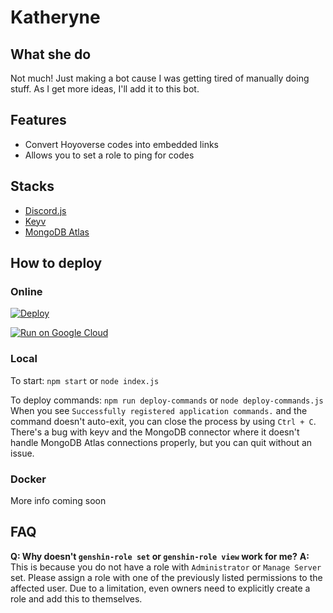 # Katheryne

## What she do
Not much! Just making a bot cause I was getting tired of manually doing stuff. As I get more ideas, I'll add it to this bot. 

## Features
- Convert Hoyoverse codes into embedded links
- Allows you to set a role to ping for codes

## Stacks
- [Discord.js](https://discord.js.org/#/)
- [Keyv](https://keyv.js.org/#/)
- [MongoDB Atlas](https://www.mongodb.com/)

## How to deploy

### Online

[![Deploy](https://www.herokucdn.com/deploy/button.svg)](https://heroku.com/deploy?template=https://github.com/jurytan/gi-discord-bot)

[![Run on Google Cloud](https://deploy.cloud.run/button.svg)](https://deploy.cloud.run)

### Local
To start: 
`npm start` or `node index.js`

To deploy commands:
`npm run deploy-commands` or `node deploy-commands.js`
When you see `Successfully registered application commands.` and the command doesn't auto-exit, you can close the process by using `Ctrl + C`. There's a bug with keyv and the MongoDB connector where it doesn't handle MongoDB Atlas connections properly, but you can quit without an issue. 

### Docker
More info coming soon

## FAQ

**Q: Why doesn't `genshin-role set` or `genshin-role view` work for me?**
**A:** This is because you do not have a role with `Administrator` or `Manage Server` set. Please assign a role with one of the previously listed permissions to the affected user. Due to a limitation, even owners need to explicitly create a role and add this to themselves. 
